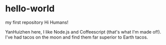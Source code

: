 # hello-world
my first repository
Hi Humans!

YanHuizhen here, I like Node.js and Coffeescript (that's what I'm made of!).
I've had tacos on the moon and find them far superior to Earth tacos.
